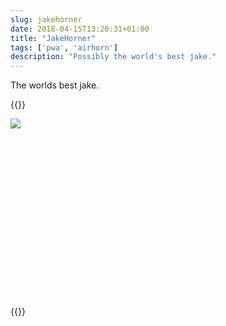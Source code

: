 ```yaml
---
slug: jakehorner
date: 2018-04-15T13:20:31+01:00
title: "JakeHorner"
tags: ['pwa', 'airhorn']
description: "Possibly the world's best jake."
---
```

The worlds best jake.

{{<html>}}
<script src="/javascripts/air-horner.js"></script>
<style>
  air-horner {
    display: block;
    height: 300px;
  }
</style>

<air-horner id="jakehorner" src="/audio/yo.mp3" loopStart="0.616" loopEnd="1.078">
 <style>
  .head .face, .head .mouth {
    position:absolute;
  }
  .head {
    position: relative;
  }
  @keyframes jaking {
    0% {
      transform: translate(0, 8px);
    }
    100% {
      transform: translate(0, 12px);
    }
  }
  #jakehorner.horning .mouth {
    animation-name: jaking;
    -webkit-animation-name: jaking;
    -webkit-animation-iteration-count: infinite;
    animation-iteration-count: infinite;
    -webkit-animation-direction: alternate;
    animation-direction: alternate;
    animation-duration: 10ms;
    animation-delay: 200ms;
    transform: translate(0, 10px) .2s cubic-bezier(.4, 0, 1, 1);
  }
 </style>
 <div class="head">
  <img class="face" src="/images/jakehorner/jakehead.png">
  <img class="mouth" src="/images/jakehorner/jakemouth.png">
 </div>
</air-horner>
{{<html>}}